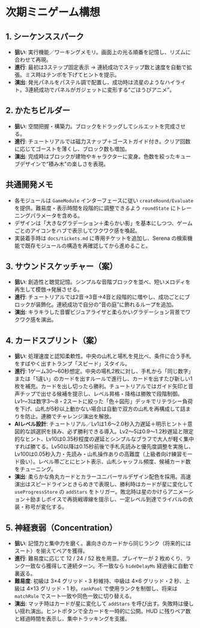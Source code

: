 # 次期ミニゲーム構想

## 1. シーケンススパーク
- **狙い**: 実行機能／ワーキングメモリ。画面上の光る順番を記憶し、リズムに合わせて再現。
- **進行**: 最初は3ステップ固定表示 → 連続成功でステップ数と速度を自動で拡張。ミス時はテンポを下げてヒントを提示。
- **演出**: 発光パネルをパステル調で配置し、成功時は流星のようなハイライト。3連続成功でパネルがガジェットに変形する“ごほうびアニメ”。

## 2. かたちビルダー
- **狙い**: 空間把握・構築力。ブロックをドラッグしてシルエットを完成させる。
- **進行**: チュートリアルでは磁力スナップ＋ゴーストガイド付き。クリア回数に応じてゴーストを薄くし、ブロック数も増加。
- **演出**: 完成時はブロックが建物やキャラクターに変身。色数を絞ったキューブデザインで“積み木”の楽しさを表現。

## 共通開発メモ
- 各モジュールは `GameModule` インターフェースに従い `createRound/Evaluate` を提供。難易度・表示時間を段階的に調整できるよう `roundState` にトレーニングパラメータを含める。
- デザインは「大きなグラデーション＋柔らかい影」を基本にしつつ、ゲームごとのアイコンをハブで表示してワクワク感を喚起。
- 実装着手時は `docs/tickets.md` に専用チケットを追加し、Serena の検索機能で既存モジュールの構造を再確認してから進めること。

## 3. サウンドスケッチャー（案）
- **狙い**: 創造性と聴覚記憶。シンプルな音階ブロックを並べ、短いメロディを再生して模倣→発展させる。
- **進行**: チュートリアルでは2音→3音→4音と段階的に増やし、成功ごとにブロックが装飾化。連続成功で自分の“音の庭”に飾れるループを追加。
- **演出**: キラキラした音響ビジュアライザと柔らかいグラデーション背景でワクワク感を演出。

## 4. カードスプリント（案）
- **狙い**: 処理速度と認知柔軟性。中央の山札と場札を見比べ、条件に合う手札をすばやく出すトランプ「スピード」スタイル。
- **進行**: 1ゲーム30〜60秒想定。中央の場札2枚に対し、手札から「同じ数字」または「1違い」のカードを出すルールで進行し、カードを出すたび新しい1枚を補充。カードを出し切ったら勝利。チュートリアルではガイド矢印と音声チップで出せる候補を提示し、レベル昇格・降格は勝敗で段階制御。Lv1〜3は数字3〜8・2スートに絞った「色＋図形」デッキでリテラシー負荷を下げ、山札が5秒以上動かない場合は自動で双方の山札を再構成して詰まりを防止。連勝でチャレンジ演出を解放。
- **AIレベル設計**: チュートリアル／Lv1は1.6〜2.0秒入力遅延＋明示ヒント＋意図的な誤選択を挟み、必ず勝利できる導入。Lv2〜5は0.9〜1.2秒遅延と限定的なヒント、Lv10は0.35秒程度の遅延とシンプルなブラフで大人が軽く集中すれば勝てる。Lv50以降は0.15秒前後で手札先読みと優先度調整を実施し、Lv100は0.05秒入力・先読み・山札操作ありの高難度（上級者向け練習モード扱い）。レベル帯ごとにヒント表示、山札シャッフル頻度、候補カード数をチューニング。
- **演出**: 柔らかな角丸カードとカラーユニバーサルデザイン配色を採用。高速演出はスピードラインときらめきで表現し、勝利時はカードが星に変化して `useProgressStore` の `addStars` をトリガー。敗北時は星のかけらアニメーション＋励ましボイスで再挑戦導線を提示し、一定レベル到達でライバルの衣装・称号が変化する。

## 5. 神経衰弱（Concentration）
- **狙い**: 記憶力と集中力を磨く。裏向きのカードから同じランク（将来的にはスート）を揃えてペアを獲得。
- **進行**: 難易度に応じて 12 / 24 / 52 枚を用意。プレイヤーが 2 枚めくり、ランク一致なら獲得して連続ターン。不一致なら `hideDelayMs` 経過後に自動で裏返る。
- **難易度**: 初級は 3×4 グリッド・3 秒維持、中級は 4×6 グリッド・2 秒、上級は 4×13 グリッド・1 秒。`rankPool` で使用ランクを制御し、将来は `matchRule` でスート一致や同色一致に切り替える。
- **演出**: マッチ時はカードが星に変化して `addStars` を呼び出す。失敗時は優しい揺れ演出。ヒントボタンで全カードを一時的に公開。HUD に残りペア数と経過時間を表示し、集中トラッキングを支援。
